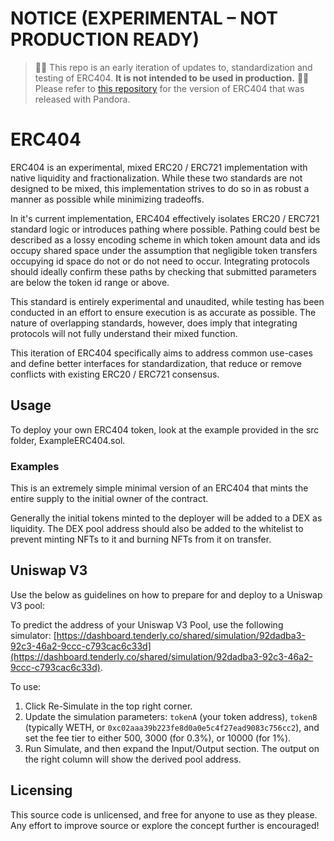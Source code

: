 # NOTICE (EXPERIMENTAL – NOT PRODUCTION READY)

> 🚨🚨 This repo is an early iteration of updates to, standardization and testing of ERC404. **It is not intended to be used in production.** 🚨🚨
> Please refer to [this repository](https://github.com/Pandora-Labs-Org/erc404-legacy) for the version of ERC404 that was released with Pandora.

# ERC404

ERC404 is an experimental, mixed ERC20 / ERC721 implementation with native liquidity and fractionalization. While these two standards are not designed to be mixed, this implementation strives to do so in as robust a manner as possible while minimizing tradeoffs.

In it's current implementation, ERC404 effectively isolates ERC20 / ERC721 standard logic or introduces pathing where possible. Pathing could best be described as a lossy encoding scheme in which token amount data and ids occupy shared space under the assumption that negligible token transfers occupying id space do not or do not need to occur. Integrating protocols should ideally confirm these paths by checking that submitted parameters are below the token id range or above.

This standard is entirely experimental and unaudited, while testing has been conducted in an effort to ensure execution is as accurate as possible. The nature of overlapping standards, however, does imply that integrating protocols will not fully understand their mixed function.

This iteration of ERC404 specifically aims to address common use-cases and define better interfaces for standardization, that reduce or remove conflicts with existing ERC20 / ERC721 consensus.

## Usage

To deploy your own ERC404 token, look at the example provided in the src folder, ExampleERC404.sol.

### Examples

This is an extremely simple minimal version of an ERC404 that mints the entire supply to the initial owner of the contract.

Generally the initial tokens minted to the deployer will be added to a DEX as liquidity. The DEX pool address should also be added to the whitelist to prevent minting NFTs to it and burning NFTs from it on transfer.

## Uniswap V3

Use the below as guidelines on how to prepare for and deploy to a Uniswap V3 pool:

To predict the address of your Uniswap V3 Pool, use the following simulator: [https://dashboard.tenderly.co/shared/simulation/92dadba3-92c3-46a2-9ccc-c793cac6c33d](https://dashboard.tenderly.co/shared/simulation/92dadba3-92c3-46a2-9ccc-c793cac6c33d).

To use:

1. Click Re-Simulate in the top right corner.
2. Update the simulation parameters: `tokenA` (your token address), `tokenB` (typically WETH, or `0xc02aaa39b223fe8d0a0e5c4f27ead9083c756cc2`), and set the fee tier to either 500, 3000 (for 0.3%), or 10000 (for 1%).
3. Run Simulate, and then expand the Input/Output section. The output on the right column will show the derived pool address.

## Licensing

This source code is unlicensed, and free for anyone to use as they please. Any effort to improve source or explore the concept further is encouraged!
